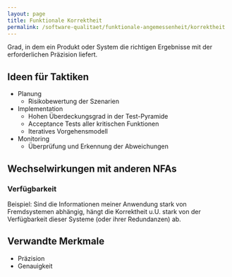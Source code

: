 ```yaml
---
layout: page
title: Funktionale Korrektheit
permalink: /software-qualitaet/funktionale-angemessenheit/korrektheit
---
```


Grad, in dem ein Produkt oder System die richtigen Ergebnisse mit der erforderlichen Präzision liefert.

## Ideen für Taktiken

* Planung
  * Risikobewertung der Szenarien
* Implementation
  * Hohen Überdeckungsgrad in der Test-Pyramide
  * Acceptance Tests aller kritischen Funktionen
  * Iteratives Vorgehensmodell
* Monitoring
  * Überprüfung und Erkennung der Abweichungen

## Wechselwirkungen mit anderen NFAs

### Verfügbarkeit

Beispiel:
Sind die Informationen meiner Anwendung stark von Fremdsystemen abhängig, hängt die Korrektheit u.U. stark von der Verfügbarkeit dieser Systeme (oder ihrer Redundanzen) ab.

## Verwandte Merkmale

* Präzision
* Genauigkeit